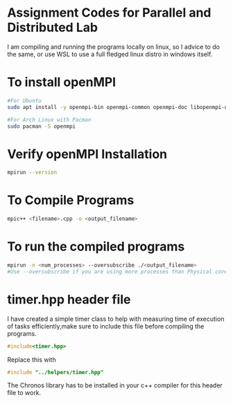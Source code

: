 
# Assignment Codes for Parallel and Distributed Lab

I am compiling and running the programs locally on linux, so I advice to do the same, or use WSL to use a full fledged linux distro in windows itself.

# To install openMPI

```bash
#For Ubuntu
sudo apt install -y openmpi-bin openmpi-common openmpi-doc libopenmpi-dev

#For Arch Linux with Pacman
sudo pacman -S openmpi
```

# Verify openMPI Installation

```bash
mpirun --version
```

# To Compile Programs

```bash
mpic++ <filename>.cpp -o <output_filename>
```

# To run the compiled programs

```bash
mpirun -n <num_processes> --oversubscribe ./<output_filename>
#Use --oversubscribe if you are using more processes than Physical cores on your CPU
```

# timer.hpp header file

I have created a simple timer class to help with measuring time of execution of tasks efficiently,make sure to include this file before compiling the programs.

```cpp
#include<timer.hpp>
```
Replace this with

```cpp
#include "../helpers/timer.hpp"
```

The Chronos library has to be installed in your c++ compiler for this header file to work.